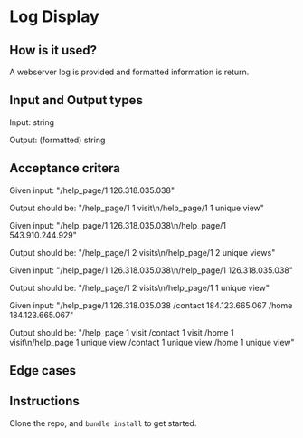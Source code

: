 # Log Display

## How is it used?

A webserver log is provided and formatted information is return.

## Input and Output types

Input: string

Output: (formatted) string

## Acceptance critera

Given input:
  "/help_page/1 126.318.035.038"

Output should be:
  "/help_page/1 1 visit\n/help_page/1 1 unique view"

Given input:
  "/help_page/1 126.318.035.038\n/help_page/1 543.910.244.929"

Output should be:
  "/help_page/1 2 visits\n/help_page/1 2 unique views"

Given input:
  "/help_page/1 126.318.035.038\n/help_page/1 126.318.035.038"

Output should be:
  "/help_page/1 2 visits\n/help_page/1 1 unique view"

Given input:
  "/help_page/1 126.318.035.038
   /contact 184.123.665.067
   /home 184.123.665.067"

Output should be:
  "/help_page 1 visit /contact 1 visit /home 1 visit\n/help_page 1 unique view /contact 1 unique view /home 1 unique view"

## Edge cases

## Instructions

Clone the repo, and `bundle install` to get started.
